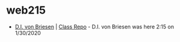 # web215


- [D.I. von Briesen](https://github.com/divonbriesen/) | [Class Repo](https://github.com/divonbriesen/CP_WEB215_SP2020/) - D.I. von Briesen was here 2:15 on 1/30/2020 
